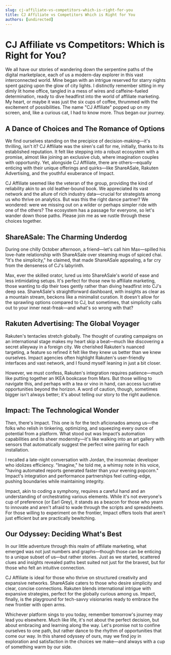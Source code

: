```yaml
---
slug: cj-affiliate-vs-competitors-which-is-right-for-you
title: CJ Affiliate vs Competitors Which is Right for You
authors: [undirected]
---
```



# CJ Affiliate vs Competitors: Which is Right for You?

We all have our stories of wandering down the serpentine paths of the digital marketplace, each of us a modern-day explorer in this vast interconnected world. Mine began with an intrigue reserved for starry nights spent gazing upon the glow of city lights. I distinctly remember sitting in my dimly lit home office, tangled in a mess of wires and caffeine-fueled determination, ready to dive headfirst into the world of affiliate marketing. My heart, or maybe it was just the six cups of coffee, thrummed with the excitement of possibilities. The name "CJ Affiliate" popped up on my screen, and, like a curious cat, I had to know more. Thus began our journey.

## A Dance of Choices and The Romance of Options

We find ourselves standing on the precipice of decision-making—it's thrilling, isn't it? CJ Affiliate was the siren's call for me, initially, thanks to its established reputation. It felt like stepping into a robust ecosystem with a promise, almost like joining an exclusive club, where imagination couples with opportunity. Yet, alongside CJ Affiliate, there are others—equally enticing with their unique offerings and quirks—like ShareASale, Rakuten Advertising, and the youthful exuberance of Impact.

CJ Affiliate seemed like the veteran of the group, providing the kind of reliability akin to an old leather-bound book. We appreciated its vast network and the allure of rich industry data—crucial for strategists among us who thrive on analytics. But was this the right dance partner? We wondered: were we missing out on a wilder or perhaps simpler ride with one of the others? The ecosystem has a passage for everyone, so let's wander down those paths. Please join me as we rustle through these choices together.

## ShareASale: The Charming Underdog

During one chilly October afternoon, a friend—let's call him Max—spilled his love-hate relationship with ShareASale over steaming mugs of spiced chai. "It's the simplicity," he claimed, that made ShareASale appealing, a far cry from the denseness of CJ's labyrinth.

Max, ever the skilled orator, lured us into ShareASale's world of ease and less intimidating setups. It's perfect for those new to affiliate marketing, those wanting to dip their toes gently rather than diving headfirst into CJ's deep sea. ShareASale's straightforward dashboard, with insights as clear as a mountain stream, beckons like a minimalist curation. It doesn't allow for the sprawling options compared to CJ, but sometimes, that simplicity calls out to your inner neat-freak—and what's so wrong with that?

## Rakuten Advertising: The Global Voyager

Rakuten's tentacles stretch globally. The thought of curating campaigns on an international stage makes my heart skip a beat—much like discovering a secret alleyway in a foreign city. We cherished Rakuten's nuanced targeting, a feature so refined it felt like they knew us better than we knew ourselves. Impact agencies often highlight Rakuten's user-friendly interfaces and vast network, and I found myself leaning in just a bit closer.

However, we must confess, Rakuten's integration requires patience—much like putting together an IKEA bookcase from Mars. But those willing to navigate this, and perhaps with a tea or vino in hand, can access lucrative opportunities beyond the horizon. A word of caution, though, sometimes bigger isn't always better; it's about telling our story to the right audience.

## Impact: The Technological Wonder

Then, there's Impact. This one is for the tech aficionados among us—the folks who relish in tinkering, optimizing, and squeezing every ounce of potential from a platform. What stood out was Impact’s automation capabilities and its sheer modernity—it's like walking into an art gallery with sensors that automatically suggest the perfect wine pairing for each installation.

I recalled a late-night conversation with Jordan, the insomniac developer who idolizes efficiency. "Imagine," he told me, a whimsy note in his voice, "having automated reports generated faster than your evening popcorn." Impact's integration and performance partnerships feel cutting-edge, pushing boundaries while maintaining integrity.

Impact, akin to coding a symphony, requires a careful hand and an understanding of orchestrating various elements. While it's not everyone's cup of preference (or Earl Grey), it stands as a beacon for those who yearn to innovate and aren't afraid to wade through the scripts and spreadsheets. For those willing to experiment on the frontier, Impact offers tools that aren't just efficient but are practically bewitching.

## Our Odyssey: Deciding What's Best

In our little adventure through this realm of affiliate marketing, what emerged was not just numbers and graphs―though those can be enticing to a unique subset of us—but rather stories. Just as we started, scattered clues and insights revealed paths best suited not just for the bravest, but for those who felt an intuitive connection. 

CJ Affiliate is ideal for those who thrive on structured creativity and expansive networks. ShareASale caters to those who desire simplicity and clear, concise connections. Rakuten blends international intrigue with expansive strategies, perfect for the globally curious among us. Impact, finally, is the playground for tech-savvy visionaries ready to embrace the new frontier with open arms.

Whichever platform sings to you today, remember tomorrow's journey may lead you elsewhere. Much like life, it's not about the perfect decision, but about embracing and learning along the way. Let's promise not to confine ourselves to one path, but rather dance to the rhythm of opportunities that come our way. In this shared odyssey of ours, may we find joy in exploration and satisfaction in the choices we make—and always with a cup of something warm by our side.
